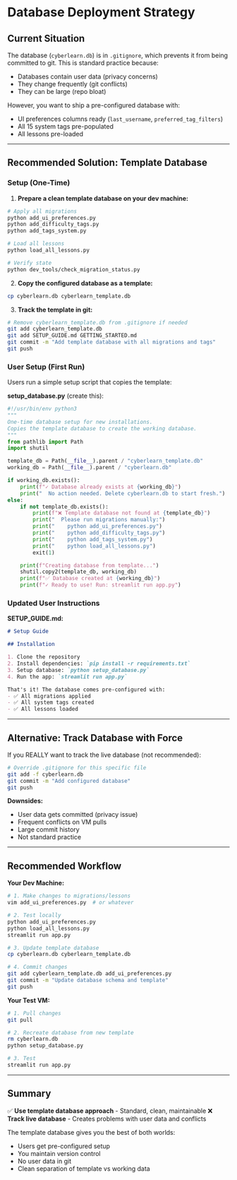 # Database Deployment Strategy

## Current Situation

The database (`cyberlearn.db`) is in `.gitignore`, which prevents it from being committed to git. This is standard practice because:
- Databases contain user data (privacy concerns)
- They change frequently (git conflicts)
- They can be large (repo bloat)

However, you want to ship a pre-configured database with:
- UI preferences columns ready (`last_username`, `preferred_tag_filters`)
- All 15 system tags pre-populated
- All lessons pre-loaded

---

## Recommended Solution: Template Database

### Setup (One-Time)

1. **Prepare a clean template database on your dev machine:**

```bash
# Apply all migrations
python add_ui_preferences.py
python add_difficulty_tags.py
python add_tags_system.py

# Load all lessons
python load_all_lessons.py

# Verify state
python dev_tools/check_migration_status.py
```

2. **Copy the configured database as a template:**

```bash
cp cyberlearn.db cyberlearn_template.db
```

3. **Track the template in git:**

```bash
# Remove cyberlearn_template.db from .gitignore if needed
git add cyberlearn_template.db
git add SETUP_GUIDE.md GETTING_STARTED.md
git commit -m "Add template database with all migrations and tags"
git push
```

### User Setup (First Run)

Users run a simple setup script that copies the template:

**setup_database.py** (create this):
```python
#!/usr/bin/env python3
"""
One-time database setup for new installations.
Copies the template database to create the working database.
"""
from pathlib import Path
import shutil

template_db = Path(__file__).parent / "cyberlearn_template.db"
working_db = Path(__file__).parent / "cyberlearn.db"

if working_db.exists():
    print(f"✓ Database already exists at {working_db}")
    print("  No action needed. Delete cyberlearn.db to start fresh.")
else:
    if not template_db.exists():
        print(f"❌ Template database not found at {template_db}")
        print("  Please run migrations manually:")
        print("    python add_ui_preferences.py")
        print("    python add_difficulty_tags.py")
        print("    python add_tags_system.py")
        print("    python load_all_lessons.py")
        exit(1)

    print(f"Creating database from template...")
    shutil.copy2(template_db, working_db)
    print(f"✅ Database created at {working_db}")
    print(f"✓ Ready to use! Run: streamlit run app.py")
```

### Updated User Instructions

**SETUP_GUIDE.md:**
```markdown
# Setup Guide

## Installation

1. Clone the repository
2. Install dependencies: `pip install -r requirements.txt`
3. Setup database: `python setup_database.py`
4. Run the app: `streamlit run app.py`

That's it! The database comes pre-configured with:
- ✅ All migrations applied
- ✅ All system tags created
- ✅ All lessons loaded
```

---

## Alternative: Track Database with Force

If you REALLY want to track the live database (not recommended):

```bash
# Override .gitignore for this specific file
git add -f cyberlearn.db
git commit -m "Add configured database"
git push
```

**Downsides:**
- User data gets committed (privacy issue)
- Frequent conflicts on VM pulls
- Large commit history
- Not standard practice

---

## Recommended Workflow

**Your Dev Machine:**
```bash
# 1. Make changes to migrations/lessons
vim add_ui_preferences.py  # or whatever

# 2. Test locally
python add_ui_preferences.py
python load_all_lessons.py
streamlit run app.py

# 3. Update template database
cp cyberlearn.db cyberlearn_template.db

# 4. Commit changes
git add cyberlearn_template.db add_ui_preferences.py
git commit -m "Update database schema and template"
git push
```

**Your Test VM:**
```bash
# 1. Pull changes
git pull

# 2. Recreate database from new template
rm cyberlearn.db
python setup_database.py

# 3. Test
streamlit run app.py
```

---

## Summary

✅ **Use template database approach** - Standard, clean, maintainable
❌ **Track live database** - Creates problems with user data and conflicts

The template database gives you the best of both worlds:
- Users get pre-configured setup
- You maintain version control
- No user data in git
- Clean separation of template vs working data

